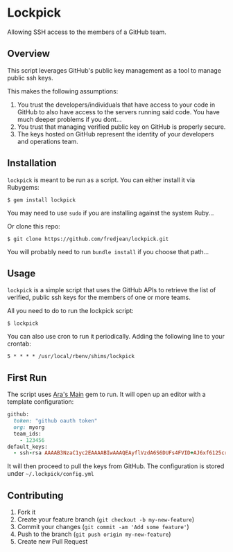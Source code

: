 # Lockpick

Allowing SSH access to the members of a GitHub team. 

## Overview

This script leverages GitHub's public key management as a tool to manage public ssh keys. 

This makes the following assumptions:

1. You trust the developers/individuals that have access to your code in GitHub to also have access to the servers running said code. You have much deeper problems if you dont...
2. You trust that managing verified public key on GitHub is properly secure.
3. The keys hosted on GitHub represent the identity of your developers and operations team.

## Installation

```lockpick``` is meant to be run as a script. You can either install it via Rubygems:

    $ gem install lockpick

You may need to use ```sudo``` if you are installing against the system Ruby...
    
Or clone this repo:

    $ git clone https://github.com/fredjean/lockpick.git

You will probably need to run ```bundle install``` if you choose that path...

## Usage

```lockpick``` is a simple script that uses the GitHub APIs to retrieve the list of verified, public ssh keys for the
members of one or more teams.

All you need to do to run the lockpick script:

    $ lockpick

You can also use cron to run it periodically. Adding the following line to your crontab:

    5 * * * * /usr/local/rbenv/shims/lockpick

## First Run

The script uses [Ara's Main](https://github.com/ahoward/main) gem to run. It will open up an editor with a template
configuration:

```ruby
github:
  token: "github oauth token"
  org: myorg
  team_ids:
    - 123456
default_keys:
  - ssh-rsa AAAAB3NzaC1yc2EAAAABIwAAAQEAyflVzdA6S6DUFs4FVID+AJ6xf6125crlB1BlacmPe+Zq25PgaVGPC9L4SlZqEkkK5NOZjhTGnoH6r33Bdb+vECh5rRxn0s37hZI1ayVtjUudaKTZD09JQSKq1q1NOno5NhOAivh1SSqwmFBpPzlo1N1YfW+HphPSkAfHgxP2bZUdvQJTK9l1WlQy2UaMEREL3G/0yfFUnOew3GfHU/B4oHYxjGN41Q/WBQ4pxSGMo5zYufKyrQqKFR+Zsdq6GN4QgwAJzS09EPZXADHyJoZ2wwJuQozQtlLxp2z5YhNTJqQVAJnswLWf/I5oKQV9wgqcQ9OfywUKynweHdPsDyXGpQ== dojo4@dojo4.com
```

It will then proceed to pull the keys from GitHub. The configuration is stored under ```~/.lockpick/config.yml```


## Contributing

1. Fork it
2. Create your feature branch (`git checkout -b my-new-feature`)
3. Commit your changes (`git commit -am 'Add some feature'`)
4. Push to the branch (`git push origin my-new-feature`)
5. Create new Pull Request
